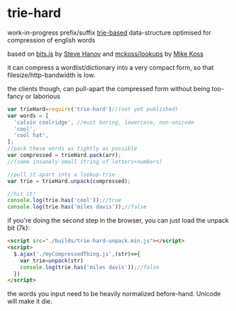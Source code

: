 # trie-hard
work-in-progress prefix/suffix [trie-based](https://en.wikipedia.org/wiki/Trie) data-structure optimised for compression of english words

based on [bits.js](http://stevehanov.ca/blog/index.php?id=120) by [Steve Hanov](https://twitter.com/smhanov) and [mckoss/lookups](https://github.com/mckoss/lookups) by [Mike Koss](https://github.com/mckoss)

it can compress a wordlist/dictionary into a very compact form, so that filesize/http-bandwidth is low.

the clients though, can pull-apart the compressed form without being too-fancy or laborious

```js
var trieHard=require('trie-hard')//(not yet published)
var words = [
  'calvin coolridge', //must boring, lowercase, non-unicode
  'cool',
  'cool hat',
];
//pack these words as tightly as possible
var compressed = trieHard.pack(arr);
//(some insanely-small string of letters+numbers)

//pull it apart into a lookup-trie
var trie = trieHard.unpack(compressed);

//hit it!
console.log(trie.has('cool'));//true
console.log(trie.has('miles davis'));//false
```

if you're doing the second step in the browser, you can just load the unpack bit (7k):
```html
<script src="./builds/trie-hard-unpack.min.js"></script>
<script>
  $.ajax('./myCompressedThing.js',(str)=>{
    var trie=unpack(str)
    console.log(trie.has('miles davis'));//false
  })
</script>
```

the words you input need to be heavily normalized before-hand. Unicode will make it die.
